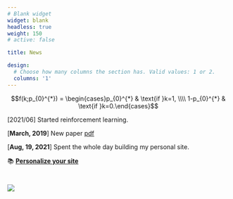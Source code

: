 ```yaml
---
# Blank widget 
widget: blank 
headless: true
weight: 150 
# active: false 

title: News 

design:
  # Choose how many columns the section has. Valid values: 1 or 2.
  columns: '1'
---
```


$$f(k;p_{0}^{*}) = \begin{cases}p_{0}^{*} & \text{if }k=1, \\\\
1-p_{0}^{*} & \text{if }k=0.\end{cases}$$

[2021/06] Started reinforcement learning.

[**March, 2019**] New paper [pdf](https://wowchemy.com/docs/)

[**Aug, 19, 2021**] Spent the whole day building my personal site. 

📚 [**Personalize your site**](https://wowchemy.com/docs/)

<script type="text/javascript" id="clustrmaps" src="//clustrmaps.com/map_v2.js?d=1WncIEGtM4FjuJZOJN0-izWUwE78DY28uuCY9zGe86A&cl=ffffff&w=a"></script>

# <a href="https://clustrmaps.com/site/1bji8"  title="Visit tracker"><img src="//www.clustrmaps.com/map_v2.png?d=1WncIEGtM4FjuJZOJN0-izWUwE78DY28uuCY9zGe86A&cl=ffffff" /></a>




